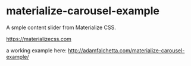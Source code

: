 # materialize-carousel-example

A smple content slider from Materialize CSS.

https://materializecss.com


a working example here: http://adamfalchetta.com/materialize-carousel-example/
